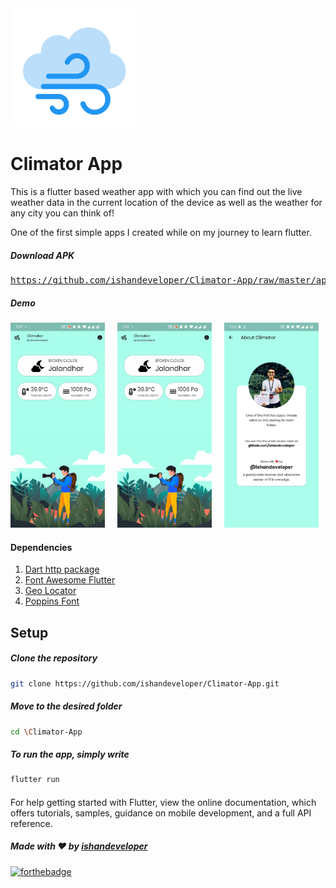 <img src="https://github.com/ishandeveloper/Climator-App/blob/master/Screenshots/icon.PNG?raw=false" width="200px">

# Climator App

This is a flutter based weather app with which you can find out the live weather data in the current location of the device as well as the weather for any city you can think of!

One of the first simple apps I created while on my journey to learn flutter.


##### Download APK
<pre><a href="https://github.com/ishandeveloper/Climator-App/raw/master/app.apk">https://github.com/ishandeveloper/Climator-App/raw/master/app.apk</a></pre>


##### Demo

  <img src="https://github.com/ishandeveloper/Climator-App/blob/master/Screenshots/demo.gif?raw=false" width="30%">&nbsp;&nbsp;&nbsp;&nbsp;&nbsp;<img src="https://github.com/ishandeveloper/Climator-App/blob/master/Screenshots/demo.gif?raw=false" width="30%">&nbsp;&nbsp;&nbsp;&nbsp;&nbsp;<img src="https://github.com/ishandeveloper/Climator-App/blob/master/Screenshots/3.jpg?raw=false" width="30%">
  

#### Dependencies

1. [Dart http package](https://pub.dev/packages/http)
1. [Font Awesome Flutter](https://pub.dev/packages/font_awesome_flutter)
1. [Geo Locator](https://pub.dev/packages/geo_locator)
1. [Poppins Font](https://fonts.google.com/specimen/Poppins)
## Setup

  ##### Clone the repository
```bash
git clone https://github.com/ishandeveloper/Climator-App.git
```
  ##### Move to the desired folder
```bash
cd \Climator-App
```

  ##### To run the app, simply write
```bash
flutter run
```
####

For help getting started with Flutter, view the online documentation, which offers tutorials, samples, guidance on mobile development, and a full API reference.

##### Made with ♥ by <a href="https://github.com/ishandeveloper">ishandeveloper</a>


[![forthebadge](https://forthebadge.com/images/badges/built-with-love.svg)](https://github.com/ishandeveloper)